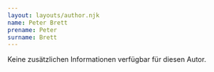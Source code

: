 ```yaml
---
layout: layouts/author.njk
name: Peter Brett
prename: Peter
surname: Brett
---
```

Keine zusätzlichen Informationen verfügbar für diesen Autor.

